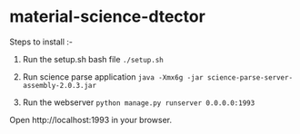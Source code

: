 # material-science-dtector

Steps to install :-

1. Run the setup.sh bash file
    `./setup.sh`
    
2. Run science parse application
     `java -Xmx6g -jar science-parse-server-assembly-2.0.3.jar`
     
3. Run the webserver
     `python manage.py runserver 0.0.0.0:1993`
     
     
Open http://localhost:1993 in your browser.
